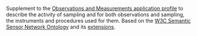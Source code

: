 Supplement to the [Observations and Measurements application profile](https://data.vlaanderen.be/doc/applicatieprofiel/observaties-en-metingen) to describe the activity of sampling and for both observations and sampling, the instruments and procedures used for them. Based on the [W3C Semantic Sensor Network Ontology](https://www.w3.org/TR/vocab-ssn/) and its [extensions](https://www.w3.org/TR/vocab-ssn-ext/).